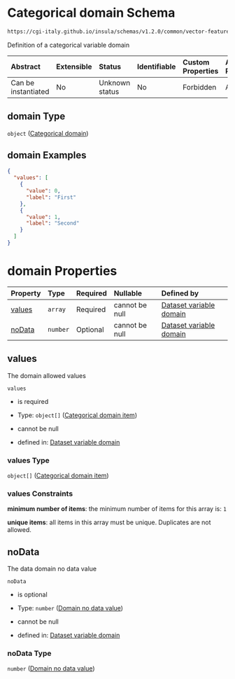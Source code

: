 # Categorical domain Schema

```txt
https://cgi-italy.github.io/insula/schemas/v1.2.0/common/vector-feature-property.schema.json#/$defs/enumProperty/properties/domain
```

Definition of a categorical variable domain

| Abstract            | Extensible | Status         | Identifiable | Custom Properties | Additional Properties | Access Restrictions | Defined In                                                                                                         |
| :------------------ | :--------- | :------------- | :----------- | :---------------- | :-------------------- | :------------------ | :----------------------------------------------------------------------------------------------------------------- |
| Can be instantiated | No         | Unknown status | No           | Forbidden         | Allowed               | none                | [vector-feature-property.schema.json\*](schemas/common/vector-feature-property.schema.json) |

## domain Type

`object` ([Categorical domain](dataset-variable-domain-defs-categorical-domain.md))

## domain Examples

```json
{
  "values": [
    {
      "value": 0,
      "label": "First"
    },
    {
      "value": 1,
      "label": "Second"
    }
  ]
}
```

# domain Properties

| Property          | Type     | Required | Nullable       | Defined by                                                                                                                                                                                                                                                   |
| :---------------- | :------- | :------- | :------------- | :----------------------------------------------------------------------------------------------------------------------------------------------------------------------------------------------------------------------------------------------------------- |
| [values](#values) | `array`  | Required | cannot be null | [Dataset variable domain](dataset-variable-domain-defs-categorical-domain-properties-categorical-domain-values.md) |
| [noData](#nodata) | `number` | Optional | cannot be null | [Dataset variable domain](dataset-variable-domain-defs-categorical-domain-properties-domain-no-data-value.md)      |

## values

The domain allowed values

`values`

* is required

* Type: `object[]` ([Categorical domain item](dataset-variable-domain-defs-categorical-domain-properties-categorical-domain-values-categorical-domain-item.md))

* cannot be null

* defined in: [Dataset variable domain](dataset-variable-domain-defs-categorical-domain-properties-categorical-domain-values.md)

### values Type

`object[]` ([Categorical domain item](dataset-variable-domain-defs-categorical-domain-properties-categorical-domain-values-categorical-domain-item.md))

### values Constraints

**minimum number of items**: the minimum number of items for this array is: `1`

**unique items**: all items in this array must be unique. Duplicates are not allowed.

## noData

The data domain no data value

`noData`

* is optional

* Type: `number` ([Domain no data value](dataset-variable-domain-defs-categorical-domain-properties-domain-no-data-value.md))

* cannot be null

* defined in: [Dataset variable domain](dataset-variable-domain-defs-categorical-domain-properties-domain-no-data-value.md)

### noData Type

`number` ([Domain no data value](dataset-variable-domain-defs-categorical-domain-properties-domain-no-data-value.md))
